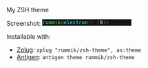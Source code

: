 My ZSH theme

Screenshot:
![](screenshot.png)

Installable with:
- [Zplug](https://github.com/zplug/zplug): `zplug "rummik/zsh-theme", as:theme`
- [Antigen](https://github.com/zsh-users/antigen): `antigen theme rummik/zsh-theme`
